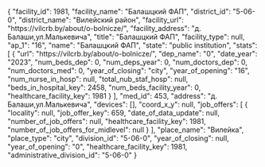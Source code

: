 {
    "facility_id": 1981,
    "facility_name": "Балашцкий ФАП",
    "district_id": "5-06-0",
    "district_name": "Вилейский район",
    "facility_url": "https:\/\/vilcrb.by\/about\/o-bolnicze\/",
    "facility_address": "д. Балаши,ул.Малькевича",
    "title": "Балашцкий ФАП",
    "facility_type": null,
    "ap_1": "16",
    "name": "Балашцкий ФАП",
    "state": "public institution",
    "stats": [
        {
            "url": "https:\/\/vilcrb.by\/about\/o-bolnicze\/",
            "dep_name": "0",
            "date_year": "2023",
            "num_beds_dep": 0,
            "num_deps_year": 0,
            "num_doctors_dep": 0,
            "num_doctors_med": 0,
            "year_of_closing": "city",
            "year_of_opening": "16",
            "num_nurse_in_hosp": null,
            "total_nub_staf_hosp": null,
            "beds_in_hospital_key": 2458,
            "num_beds_facility_year": 0,
            "healthcare_facility_key": 1981
        }
    ],
    "med_id": 453,
    "address": "д. Балаши,ул.Малькевича",
    "devices": [],
    "coord_x_y": null,
    "job_offers": [
        {
            "locality": null,
            "job_offer_key": 659,
            "date_of_data_update": null,
            "number_of_job_offers": null,
            "healthcare_facility_key": 1981,
            "number_of_job_offers_for_midlevel": null
        }
    ],
    "place_name": "Вилейка",
    "place_type": "city",
    "division_id": "5-06-0",
    "year_of_closing": null,
    "year_of_opening": "0",
    "healthcare_facility_key": 1981,
    "administrative_division_id": "5-06-0"
}